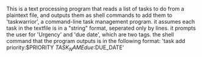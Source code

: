 This is a text processing program that reads a list of tasks to do from a plaintext file, and outputs them as shell commands to add them to 'taskwarrior', a command-line task management program. it assumes each task in the textfile is in a "string" format, seperated only by lines. it prompts the user for 'Urgency' and 'due date', which are two tags. the shell command that the program outputs is in the following format: 
'task add priority:$PRIORITY $TASK_NAME due:$DUE_DATE'
